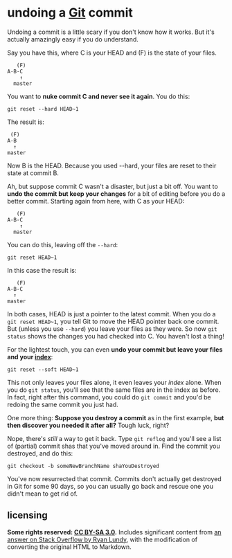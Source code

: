 # undoing a [Git] commit
Undoing a commit is a little scary if you don't know how it works. But it's actually amazingly easy if you do understand.

Say you have this, where C is your HEAD and (F) is the state of your files.

```
   (F)
A-B-C
    ↑
  master
```

You want to **nuke commit C and never see it again**. You do this:

`git reset --hard HEAD~1`

The result is:

```
 (F)
A-B
  ↑
master
```

Now B is the HEAD. Because you used --hard, your files are reset to their state at commit B.

Ah, but suppose commit C wasn't a disaster, but just a bit off. You want to **undo the commit but keep your changes** for a bit of editing before you do a better commit. Starting again from here, with C as your HEAD:

```
   (F)
A-B-C
    ↑
  master
```

You can do this, leaving off the `--hard`:

`git reset HEAD~1`

In this case the result is:

```
   (F)
A-B-C
  ↑
master
```

In both cases, HEAD is just a pointer to the latest commit. When you do a `git reset HEAD~1`, you tell Git to move the HEAD pointer back one commit. But (unless you use `--hard`) you leave your files as they were. So now `git status` shows the changes you had checked into C. You haven't lost a thing!

For the lightest touch, you can even **undo your commit but leave your files and your [index](https://git.wiki.kernel.org/index.php/WhatIsTheIndex)**:

`git reset --soft HEAD~1`

This not only leaves your files alone, it even leaves your *index* alone. When you do `git status`, you'll see that the same files are in the index as before. In fact, right after this command, you could do `git commit` and you'd be redoing the same commit you just had.

One more thing: **Suppose you destroy a commit** as in the first example, **but then discover you needed it after all?** Tough luck, right?

Nope, there's *still* a way to get it back. Type `git reflog` and you'll see a list of (partial) commit shas that you've moved around in. Find the commit you destroyed, and do this:

`git checkout -b someNewBranchName shaYouDestroyed`

You've now resurrected that commit. Commits don't actually get destroyed in Git for some 90 days, so you can usually go back and rescue one you didn't mean to get rid of.

## licensing
**Some rights reserved: [CC BY-SA 3.0](https://creativecommons.org/licenses/by-sa/3.0/).** Includes significant content from [an answer on Stack Overflow by Ryan Lundy](https://stackoverflow.com/questions/927358/how-do-i-undo-the-most-recent-commits-in-git/6866485#6866485), with the modification of converting the original HTML to Markdown.

[Git]: https://git-scm.com/
